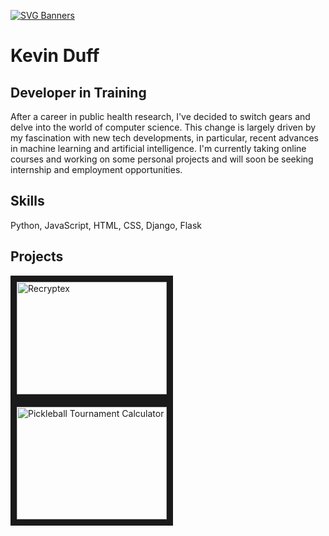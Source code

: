 [![SVG Banners](https://svg-banners.vercel.app/api?type=glitch&text1=KevinDuff_🖥&width=900&height=150)](https://github.com/Akshay090/svg-banners)
# Kevin Duff
## Developer in Training

After a career in public health research, I've decided to switch gears and delve into the world of computer science. This change is largely driven by my fascination with new tech developments, in particular, recent advances in machine learning and artificial intelligence. I'm currently taking online courses and working on some personal projects and will soon be seeking internship and employment opportunities.

## Skills
Python, JavaScript, HTML, CSS, Django, Flask

## Projects
<div>
  <a href="http://www.youtube.com/watch?feature=player_embedded&v=M8JmcAFzFuo" target="_blank"><img src="http://img.youtube.com/vi/M8JmcAFzFuo/0.jpg" 
  alt="Recryptex" width="240" height="180" border="10" target="_blank"/></a>
  <a href="http://www.youtube.com/watch?feature=player_embedded&v=WHggJosI90s" target="_blank"><img src="http://img.youtube.com/vi/WHggJosI90s/0.jpg" 
  alt="Pickleball Tournament Calculator" width="240" height="180" border="10" target="_blank"/></a>
</div>
